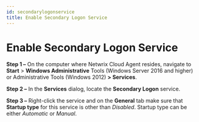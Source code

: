 ```yaml
---
id: secondarylogonservice
title: Enable Secondary Logon Service
---
```


# Enable Secondary Logon Service

**Step 1 –** On the computer where Netwrix Cloud Agent resides, navigate to **Start** \> **Windows Administrative** Tools (Windows Server 2016 and higher) or Administrative Tools (Windows 2012) **> Services**.

**Step 2 –** In the **Services** dialog, locate the **Secondary Logon** service.

**Step 3 –**  Right-click the service and on the **General** tab make sure that **Startup type** for this service is other than *Disabled*. Startup type can be either *Automatic* or *Manual*.